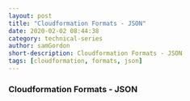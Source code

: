 ```yaml
---
layout: post
title: "Cloudformation Formats - JSON"
date: 2020-02-02 08:44:38
category: technical-series
author: samGordon
short-description: Cloudformation Formats - JSON
tags: [cloudformation, formats, json]
---
```


### Cloudformation Formats - JSON
